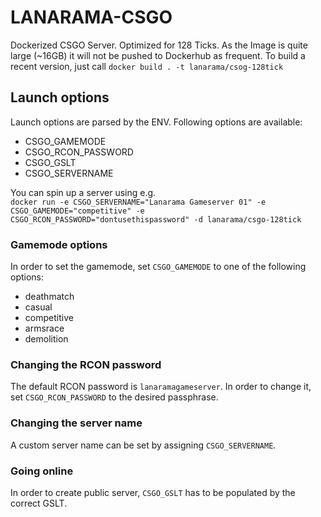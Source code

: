 # LANARAMA-CSGO

Dockerized CSGO Server. Optimized for 128 Ticks.
As the Image is quite large (~16GB) it will not be pushed to Dockerhub as frequent. To build a recent version, just call `docker build . -t lanarama/csog-128tick`

## Launch options
Launch options are parsed by the ENV. Following options are available:
  - CSGO_GAMEMODE
  - CSGO_RCON_PASSWORD
  - CSGO_GSLT
  - CSGO_SERVERNAME

You can spin up a server using e.g. <br>
`docker run -e CSGO_SERVERNAME="Lanarama Gameserver 01" -e CSGO_GAMEMODE="competitive" -e CSGO_RCON_PASSWORD="dontusethispassword" -d lanarama/csgo-128tick`

### Gamemode options
In order to set the gamemode, set `CSGO_GAMEMODE` to one of the following options:
  - deathmatch
  - casual
  - competitive
  - armsrace
  - demolition

### Changing the RCON password
The default RCON password is `lanaramagameserver`. In order to change it, set `CSGO_RCON_PASSWORD` to the desired passphrase.

### Changing the server name
A custom server name can be set by assigning `CSGO_SERVERNAME`.

### Going online
In order to create public server, `CSGO_GSLT` has to be populated by the correct GSLT.
